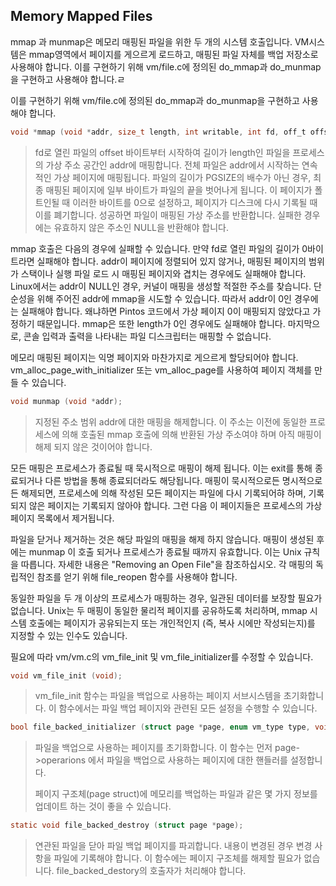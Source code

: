 ## Memory Mapped Files

mmap 과 munmap은 메모리 매핑된 파일을 위한 두 개의 시스템 호출입니다. VM시스템은 mmap영역에서 페이지를 게으르게 로드하고, 매핑된 파일 자체를 백업 저장소로 사용해야 합니다. 이를 구현하기 위해 vm/file.c에 정의된 do_mmap과 do_munmap을 구현하고 사용해야 합니다.ㄹ

이를 구현하기 위해 vm/file.c에 정의된 do_mmap과 do_munmap을 구현하고 사용해야 합니다.

```c
void *mmap (void *addr, size_t length, int writable, int fd, off_t offset);
```

> fd로 열린 파일의 offset 바이트부터 시작하여 길이가 length인 파일을 프로세스의 가상 주소 공간인 addr에 매핑합니다. 전체 파일은 addr에서 시작하는 연속적인 가상 페이지에 매핑됩니다. 파일의 길이가 PGSIZE의 배수가 아닌 경우, 최종 매핑된 페이지에 일부 바이트가 파일의 끝을 벗어나게 됩니다. 이 페이지가 폴트인될 때 이러한 바이트를 0으로 설정하고, 페이지가 디스크에 다시 기록될 때 이를 폐기합니다. 성공하면 파일이 매핑된 가상 주소를 반환합니다. 실패한 경우에는 유효하지 않은 주소인 NULL을 반환해야 합니다.



mmap 호출은 다음의 경우에 실패할 수 있습니다. 만약 fd로 열린 파일의 길이가 0바이트라면 실패해야 합니다. addr이 페이지에 정렬되어 있지 않거나, 매핑된 페이지의 범위가 스택이나 실행 파일 로드 시 매핑된 페이지와 겹치는 경우에도 실패해야 합니다. Linux에서는 addr이 NULL인 경우, 커널이 매핑을 생성할 적절한 주소를 찾습니다. 단순성을 위해 주어진 addr에 mmap을 시도할 수 있습니다. 따라서  addr이 0인 경우에는 실패해야 합니다. 왜냐하면 Pintos 코드에서 가상 페이지 0이 매핑되지 않았다고 가정하기 때문입니다. mmap은 또한 length가 0인 경우에도 실패해야 합니다. 마지막으로, 콘솔 입력과 출력을 나타내는 파일 디스크립터는 매핑할 수 없습니다.

메모리 매핑된 페이지는 익명 페이지와 마찬가지로 게으르게 할당되어야 합니다. vm_alloc_page_with_initializer 또는 vm_alloc_page를 사용하여 페이지 객체를 만들 수 있습니다.



```c
void munmap (void *addr);
```

> 지정된 주소 범위  addr에 대한 매핑을 해제합니다. 이 주소는 이전에 동일한 프로세스에 의해 호출된  mmap 호출에 의해 반환된 가상 주소여야 하며 아직 매핑이 해제 되지 않은 것이어야 합니다.



모든 매핑은 프로세스가 종료될 때 묵시적으로 매핑이 해제 됩니다. 이는 exit를 통해 종료되거나 다른 방법을 통해 종료되더라도 해당됩니다. 매핑이 묵시적으로든 명시적으로든 해제되면, 프로세스에 의해 작성된 모든 페이지는 파일에 다시 기록되어햐 하며, 기록되지 않은 페이지는 기록되지 않아야 합니다.  그런 다음 이 페이지들은 프로세스의 가상 페이지 목록에서 제거됩니다.  

파일을 닫거나 제거하는 것은 해당 파일의 매핑을 해제 하지 않습니다.  매핑이 생성된 후에는 munmap  이 호출 되거나 프로세스가 종료될 때까지 유효합니다.  이는 Unix 규칙을 따릅니다. 자세한 내용은 "Removing an Open File"을 참조하십시오. 각 매핑의 독립적인 참조를 얻기 위해 file_reopen 함수를 사용해야 합니다.

동일한 파일을 두 개 이상의 프로세스가 매핑하는 경우, 일관된 데이터를 보장할 필요가 없습니다. Unix는 두 매핑이 동일한 물리적 페이지를 공유하도록 처리하며, mmap 시스템 호출에는 페이지가 공유되는지 또는 개인적인지 (즉, 복사 시에만 작성되는지)를 지정할 수 있는 인수도 있습니다. 

필요에 따라 vm/vm.c의 vm_file_init 및 vm_file_initializer를 수정할 수 있습니다.



```c
void vm_file_init (void);
```

> vm_file_init 함수는 파일을 백업으로 사용하는 페이지 서브시스템을 초기화합니다. 이 함수에서는 파일 백업 페이지와 관련된 모든 설정을 수행할 수 있습니다. 



```c
bool file_backed_initializer (struct page *page, enum vm_type type, void *kva);
```

> 파일을 백업으로 사용하는 페이지를 초기화합니다. 이 함수는 먼저 page->operarions 에서 파일을 백업으로 사용하는 페이지에 대한 핸들러를 설정합니다. 
>
> 페이지 구조체(page struct)에 메모리를 백업하는 파일과 같은 몇 가지 정보를 업데이트 하는 것이 좋을 수 있습니다.



```c
static void file_backed_destroy (struct page *page);
```

> 연관된 파일을 닫아 파일 백업 페이지를 파괴합니다. 내용이 변경된 경우 변경 사항을 파일에 기록해야 합니다. 이 함수에는 페이지 구조체를 해제할 필요가 없습니다. file_backed_destory의 호출자가 처리해야 합니다.